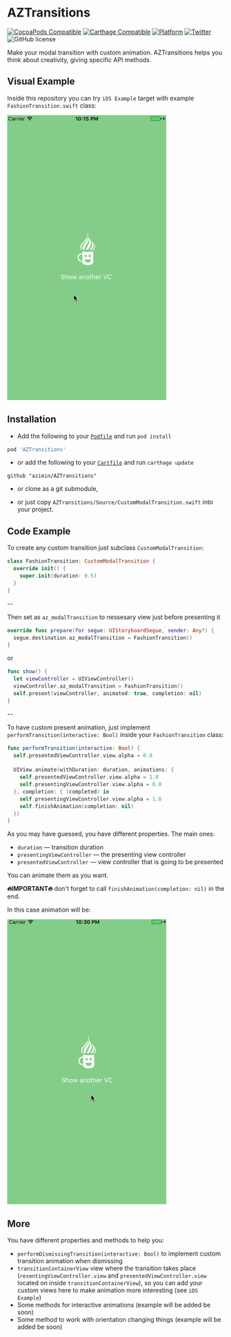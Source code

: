 # AZTransitions
[![CocoaPods Compatible](https://img.shields.io/cocoapods/v/AZTransitions.svg)](https://img.shields.io/cocoapods/v/AZTransitions.svg)
[![Carthage Compatible](https://img.shields.io/badge/Carthage-compatible-4BC51D.svg?style=flat)](https://github.com/Carthage/Carthage)
[![Platform](https://img.shields.io/cocoapods/p/AZTransitions.svg?style=flat)](http://cocoadocs.org/docsets/AZTransitions)
[![Twitter](https://img.shields.io/badge/twitter-@ziminalex-blue.svg?style=flat)](http://twitter.com/ziminalex)
![GitHub license](https://img.shields.io/badge/license-MIT-blue.svg?style=flat)

Make your modal transition with custom animation.
AZTransitions helps you think about creativity, giving specific API methods.

## Visual Example

Inside this repository you can try `iOS Example` target with example `FashionTransition.swift` class:

![Animation example](imgs/animation_example.gif)

## Installation

- Add the following to your [`Podfile`](http://cocoapods.org/) and run `pod install`
```ruby
pod 'AZTransitions'
```
- or add the following to your [`Cartfile`](https://github.com/Carthage/Carthage) and run `carthage update`
```
github "azimin/AZTransitions"
```
- or clone as a git submodule,

- or just copy `AZTransitions/Source/CustomModalTransition.swift` into your project.

## Code Example

To create any custom transition just subclass `CustomModalTransition`:

```swift
class FashionTransition: CustomModalTransition { 
  override init() {
    super.init(duration: 0.5)
  }
}
```

--

Then set as `az_modalTransition` to nessesary view just before presenting it 

```swift
override func prepare(for segue: UIStoryboardSegue, sender: Any?) {
  segue.destination.az_modalTransition = FashionTransition()
}
```

or

```swift
func show() {
  let viewController = UIViewController()
  viewController.az_modalTransition = FashionTransition()
  self.present(viewController, animated: true, completion: nil)
}
```

--

To have custom present animation, just implement `performTransition(interactive: Bool)` inside your `FashionTransition` class: 

```swift
func performTransition(interactive: Bool) {
  self.presentedViewController.view.alpha = 0.0
    
  UIView.animate(withDuration: duration, animations: {
    self.presentedViewController.view.alpha = 1.0
    self.presentingViewController.view.alpha = 0.0
  }, completion: { (completed) in
    self.presentingViewController.view.alpha = 1.0
    self.finishAnimation(completion: nil)
  })
}
```

As you may have guessed, you have different properties. The main ones:

- `duration` — transition duration
- `presentingViewController` — the presenting view controller
- `presentedViewController` — view controller that is going to be presented

You can animate them as you want.

**🔥IMPORTANT🔥** don't forget to call `finishAnimation(completion: nil)` in the end.

In this case animation will be:

![Animation code example](imgs/animation_code_example.gif)

## More

You have different properties and methods to help you:

- `performDismissingTransition(interactive: Bool)` to implement custom transition animation when dismissing
- `transitionContainerView` view where the transition takes place (`resentingViewController.view` and `presentedViewController.view` located on inside `transitionContainerView`), so you can add your custom views here to make animation more interesting (see `iOS Example`)
- Some methods for interactive animations (example will be added be soon)
- Some method to work with orientation changing things (example will be added be soon)
